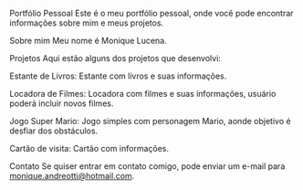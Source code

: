 Portfólio Pessoal
Este é o meu portfólio pessoal, onde você pode encontrar informações sobre mim e meus projetos.

Sobre mim
Meu nome é Monique Lucena.

Projetos
Aqui estão alguns dos projetos que desenvolvi:

Estante de Livros:
Estante com livros e suas informações.

Locadora de Filmes:
Locadora com filmes e suas informações, usuário poderá incluir novos filmes.

Jogo Super Mario:
Jogo simples com personagem Mario, aonde objetivo é desfiar dos obstáculos.

Cartão de visita:
Cartão com informações.

Contato
Se quiser entrar em contato comigo, pode enviar um e-mail para monique.andreotti@hotmail.com.